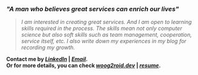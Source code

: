 ### **_"A man who believes great services can enrich our lives"_**

> _I am interested in creating great services. And I am open to learning skills required in the process. The skills mean not only computer science but also soft skills such as team management, cooperation, service itself, etc. I also write down my experiences in my blog for recording my growth._

**Contact me by _[LinkedIn](https://www.linkedin.com/in/woog2roid/)_ | _[Email](mailto:wooguijung@korea.ac.kr)_.  
Or for more details, you can check _[woog2roid.dev](https://woog2roid.dev)_ | _[resume](https://github.com/woog2roid)_.**
